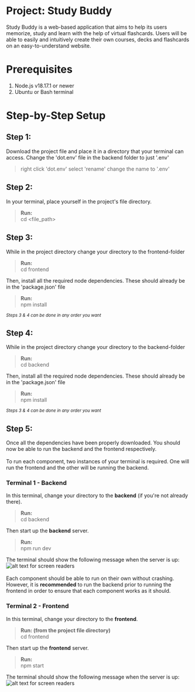 # Project: Study Buddy
Study Buddy is a web-based application that aims to help its users memorize, study and learn with the help of virtual flashcards. Users will be able to easily and intuitively create their own courses, decks and flashcards on an easy-to-understand website.

# Prerequisites
1. Node.js v18.17.1 or newer
2. Ubuntu or Bash terminal

# Step-by-Step Setup
## Step 1:
Download the project file and place it in a directory that your terminal can access.
Change the 'dot.env' file in the backend folder to just '.env'
> right click 'dot.env'
> select 'rename'
> change the name to '.env'
## Step 2: 
In your terminal, place yourself in the project's file directory.
> **Run:** \
>  cd <file_path>
>

## Step 3:
While in the project directory change your directory to the frontend-folder
> **Run:** \
>  cd frontend 
> 
Then, install all the required node dependencies. These should already be in the 'package.json' file
> **Run:** \
>  npm install
>

<sub>_Steps 3 & 4 can be done in any order you want_</sub>

## Step 4: 
While in the project directory change your directory to the backend-folder
> **Run:** \
>  cd backend 
> 
Then, install all the required node dependencies. These should already be in the 'package.json' file
> **Run:** \
>  npm install
>

<sub>_Steps 3 & 4 can be done in any order you want_</sub>

## Step 5:
Once all the dependencies have been properly downloaded. You should now be able to run the backend and the frontend respectively. \
\
To run each component, two instances of your terminal is required. One will run the frontend and the other will be running the backend. 
### Terminal 1 - Backend
In this terminal, change your directory to the **backend** (if you're not already there).
> **Run:** \
>   cd backend
>
Then start up the **backend** server.
> **Run:** \
>   npm run dev
>

The terminal should show the following message when the server is up: \
![alt text for screen readers](https://cdn.discordapp.com/attachments/1142576555789389934/1170018409619128431/image.png?ex=6557838e&is=65450e8e&hm=9fa292c488dba2fa2b884ab55fcce982c0818cdadbfbd08b6370e804d4a845f2&) \
\
Each component should be able to run on their own without crashing. However, it is **recommended** to run the backend prior to running the frontend in order to ensure that each component works as it should.
### Terminal 2 - Frontend
In this terminal, change your directory to the **frontend**.
> **Run: (from the project file directory)** \
>   cd frontend
>
Then start up the **frontend** server.
> **Run:** \
>   npm start
>

The terminal should show the following message when the server is up: \
![alt text for screen readers](https://cdn.discordapp.com/attachments/1142576555789389934/1170018247052107916/image.png?ex=65578367&is=65450e67&hm=9905d628f7200c4058fd29f203c4808b6a0f3996e99779f0c3c01e11c6f7d8e0&)

